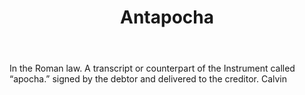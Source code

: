 ---
title: Antapocha
letter: A
permalink: "/definitions/antapocha.html"
body: In the Roman law. A transcript or counterpart of the Instrument called “apocha.”
  signed by the debtor and delivered to the creditor. Calvin
published_at: '2018-07-07'
source: Black's Law Dictionary
layout: post
---